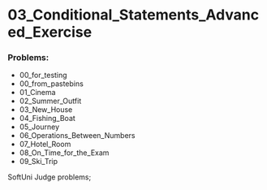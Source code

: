 # 03_Conditional_Statements_Advanced_Exercise

### Problems:
- 00_for_testing
- 00_from_pastebins
- 01_Cinema
- 02_Summer_Outfit
- 03_New_House
- 04_Fishing_Boat
- 05_Journey
- 06_Operations_Between_Numbers
- 07_Hotel_Room
- 08_On_Time_for_the_Exam
- 09_Ski_Trip


SoftUni Judge problems;
